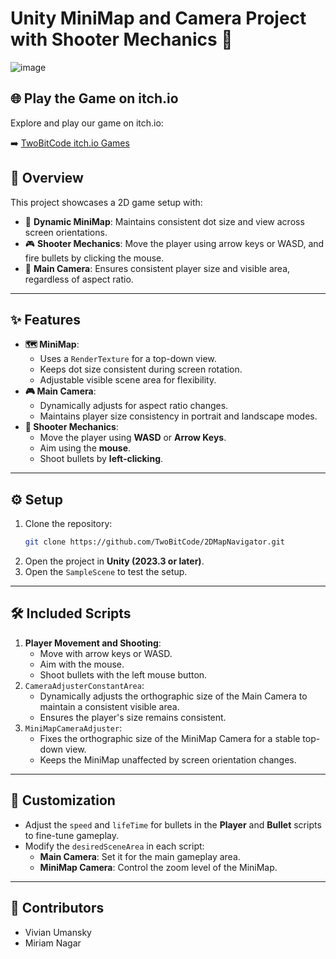 # **Unity MiniMap and Camera Project with Shooter Mechanics 🚀**


![image](https://github.com/user-attachments/assets/305030b1-543f-46fb-9b57-6c7516ed4ac2)


## **🌐 Play the Game on itch.io**
Explore and play our game on itch.io:

➡️ [TwoBitCode itch.io Games](https://twobitcode.itch.io)


## **📖 Overview**
This project showcases a 2D game setup with:
- 🎯 **Dynamic MiniMap**: Maintains consistent dot size and view across screen orientations.
- 🎮 **Shooter Mechanics**: Move the player using arrow keys or WASD, and fire bullets by clicking the mouse.
- 🎥 **Main Camera**: Ensures consistent player size and visible area, regardless of aspect ratio.

---

## **✨ Features**
- **🗺️ MiniMap**:
  - Uses a `RenderTexture` for a top-down view.
  - Keeps dot size consistent during screen rotation.
  - Adjustable visible scene area for flexibility.
- **🎮 Main Camera**:
  - Dynamically adjusts for aspect ratio changes.
  - Maintains player size consistency in portrait and landscape modes.
- **🔫 Shooter Mechanics**:
  - Move the player using **WASD** or **Arrow Keys**.
  - Aim using the **mouse**.
  - Shoot bullets by **left-clicking**.

---

## **⚙️ Setup**
1. Clone the repository:
   ```bash
   git clone https://github.com/TwoBitCode/2DMapNavigator.git
   ```
2. Open the project in **Unity (2023.3 or later)**.
3. Open the `SampleScene` to test the setup.

---

## **🛠️ Included Scripts**
1. **Player Movement and Shooting**:
   - Move with arrow keys or WASD.
   - Aim with the mouse.
   - Shoot bullets with the left mouse button.
2. `CameraAdjusterConstantArea`:
   - Dynamically adjusts the orthographic size of the Main Camera to maintain a consistent visible area.
   - Ensures the player's size remains consistent.
3. `MiniMapCameraAdjuster`:
   - Fixes the orthographic size of the MiniMap Camera for a stable top-down view.
   - Keeps the MiniMap unaffected by screen orientation changes.

---

## **🎨 Customization**
- Adjust the `speed` and `lifeTime` for bullets in the **Player** and **Bullet** scripts to fine-tune gameplay.
- Modify the `desiredSceneArea` in each script:
  - **Main Camera**: Set it for the main gameplay area.
  - **MiniMap Camera**: Control the zoom level of the MiniMap.

---

## **🌟 Contributors**
- Vivian Umansky
- Miriam Nagar
